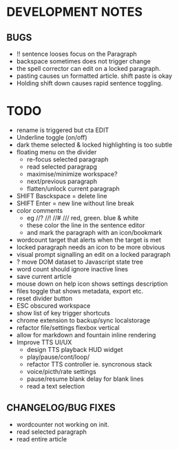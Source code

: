 # DEVELOPMENT NOTES

## BUGS

-   !! sentence looses focus on the Paragraph
-   backspace sometimes does not trigger change
-   the spell corrector can edit on a locked paragraph.
-   pasting causes un formatted article. shift paste is okay
-   Holding shift down causes rapid sentence toggling.

# TODO
-   rename is triggered but cta EDIT
-   Underline toggle (on/off)
-   dark theme selected & locked highlighting is too subtle
-   floating menu on the divider
    -   re-focus selected paragraph
    -   read selected paragrapg
    -   maximise/minimize workspace?
    -   next/previous paragraph
    -   flatten/unlock current paragraph
-   SHIFT Basckspace = delete line
-   SHIFT Enter = new line without line break
-   color comments 
    - eg //? //! //# /// red, green. blue & white
    - these color the line in the sentence editor
    - and mark the paragraph with an icon/bookmark
-   wordcount target that alerts when the target is met
-   locked paragraph needs an icon to be more obvious
-   visual prompt signalling an edit on a locked paragraph
-   ? move DOM dataset to Javascript state tree
-   word count should ignore inactive lines
-   save current article
-   mouse down on help icon shows settings description
-   files toggle that shows metadata, export etc.
-   reset divider button
-   ESC obscured workspace
-   show list of key trigger shortcuts
-   chrome extension to backup/sync localstorage
-   refactor file/settings flexbox vertical
-   allow for markdown and fountain inline rendering
-   Improve TTS UI/UX
    -   design TTS playback HUD widget
    -   play/pause/cont/loop/
    -   refactor TTS controller ie. syncronous stack
    -   voice/picth/rate settings
    -   pause/resume blank delay for blank lines
    -   read a text selection

## CHANGELOG/BUG FIXES

-   wordcounter not working on init.
-   read selected paragraph
-   read entire article

